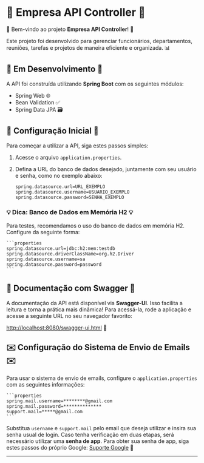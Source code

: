 # 🌟 Empresa API Controller 🌟

🎉 Bem-vindo ao projeto **Empresa API Controller**! 🎉

Este projeto foi desenvolvido para gerenciar funcionários, departamentos, reuniões, tarefas e projetos de maneira eficiente e organizada. 📊

## 🚧 Em Desenvolvimento 🚧

A API foi construída utilizando **Spring Boot** com os seguintes módulos:

- Spring Web 🌐
- Bean Validation ✅
- Spring Data JPA 🗃️

## 🔧 Configuração Inicial 🔧

Para começar a utilizar a API, siga estes passos simples:

1. Acesse o arquivo `application.properties`.
2. Defina a URL do banco de dados desejado, juntamente com seu usuário e senha, como no exemplo abaixo:

    ```properties
    spring.datasource.url=URL_EXEMPLO
    spring.datasource.username=USUARIO_EXEMPLO
    spring.datasource.password=SENHA_EXEMPLO
    ```

### 💡 Dica: Banco de Dados em Memória H2 💡

Para testes, recomendamos o uso do banco de dados em memória H2. Configure da seguinte forma:

    ```properties
    spring.datasource.url=jdbc:h2:mem:testdb
    spring.datasource.driverClassName=org.h2.Driver
    spring.datasource.username=sa
    spring.datasource.password=password
    ```

## 📜 Documentação com Swagger 📜

A documentação da API está disponível via **Swagger-UI**. Isso facilita a leitura e torna a prática mais dinâmica! Para acessá-la, rode a aplicação e acesse a seguinte URL no seu navegador favorito:

[http://localhost:8080/swagger-ui.html](http://localhost:8080/swagger-ui.html) 🚀

## ✉️ Configuração do Sistema de Envio de Emails ✉️

Para usar o sistema de envio de emails, configure o `application.properties` com as seguintes informações:

    ```properties
    spring.mail.username=********@gmail.com
    spring.mail.password=**************
    support.mail=*****@gmail.com
    ```

Substitua `username` e `support.mail` pelo email que deseja utilizar e insira sua senha usual de login. Caso tenha verificação em duas etapas, será necessário utilizar uma **senha de app**. Para obter sua senha de app, siga estes passos do próprio Google: [Suporte Google](https://support.google.com/accounts/answer/185833?hl=pt-BR) 🔐

---

